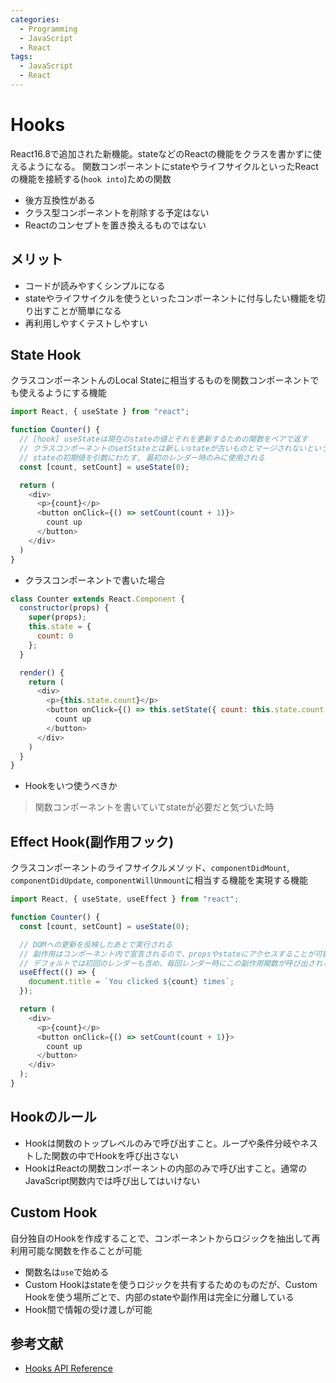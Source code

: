 ```yaml
---
categories:
  - Programming
  - JavaScript
  - React
tags:
  - JavaScript
  - React
---
```


# Hooks

React16.8で追加された新機能。stateなどのReactの機能をクラスを書かずに使えるようになる。
関数コンポーネントにstateやライフサイクルといったReactの機能を接続する(`hook into`)ための関数

- 後方互換性がある
- クラス型コンポーネントを削除する予定はない
- Reactのコンセプトを置き換えるものではない

## メリット

- コードが読みやすくシンプルになる
- stateやライフサイクルを使うといったコンポーネントに付与したい機能を切り出すことが簡単になる
- 再利用しやすくテストしやすい

## State Hook

クラスコンポーネントんのLocal Stateに相当するものを関数コンポーネントでも使えるようにする機能

```javascript
import React, { useState } from "react";

function Counter() {
  // [hook] useStateは現在のstateの値とそれを更新するための関数をペアで返す
  // クラスコンポーネントのsetStateとは新しいstateが古いものとマージされないという違いがある
  // stateの初期値を引数にわたす, 最初のレンダー時のみに使用される
  const [count, setCount] = useState(0);

  return (
    <div>
      <p>{count}</p>
      <button onClick={() => setCount(count + 1)}>
        count up
      </button>
    </div>
  )
}
```

- クラスコンポーネントで書いた場合

```javascript
class Counter extends React.Component {
  constructor(props) {
    super(props);
    this.state = {
      count: 0
    };
  }

  render() {
    return (
      <div>
        <p>{this.state.count}</p>
        <button onClick={() => this.setState({ count: this.state.count + 1})}>
          count up
        </button>
      </div>
    )
  }
}
```

- Hookをいつ使うべきか
> 関数コンポーネントを書いていてstateが必要だと気づいた時

## Effect Hook(副作用フック)

クラスコンポーネントのライフサイクルメソッド、`componentDidMount`, `componentDidUpdate`, `componentWillUnmount`に相当する機能を実現する機能

```javascript
import React, { useState, useEffect } from "react";

function Counter() {
  const [count, setCount] = useState(0);

  // DOMへの更新を反映したあとで実行される
  // 副作用はコンポーネント内で宣言されるので、propsやstateにアクセスすることが可能
  // デフォルトでは初回のレンダーも含め、毎回レンダー時にこの副作用関数が呼び出される
  useEffect(() => {
    document.title = `You clicked ${count} times`;
  });

  return (
    <div>
      <p>{count}</p>
      <button onClick={() => setCount(count + 1)}>
        count up
      </button>
    </div>
  );
}
```

## Hookのルール

- Hookは関数のトップレベルのみで呼び出すこと。ループや条件分岐やネストした関数の中でHookを呼び出さない
- HookはReactの関数コンポーネントの内部のみで呼び出すこと。通常のJavaScript関数内では呼び出してはいけない

## Custom Hook

自分独自のHookを作成することで、コンポーネントからロジックを抽出して再利用可能な関数を作ることが可能

- 関数名は`use`で始める
- Custom Hookはstateを使うロジックを共有するためのものだが、Custom Hookを使う場所ごとで、内部のstateや副作用は完全に分離している
- Hook間で情報の受け渡しが可能

## 参考文献

- [Hooks API Reference](https://ja.reactjs.org/docs/hooks-reference.html)



